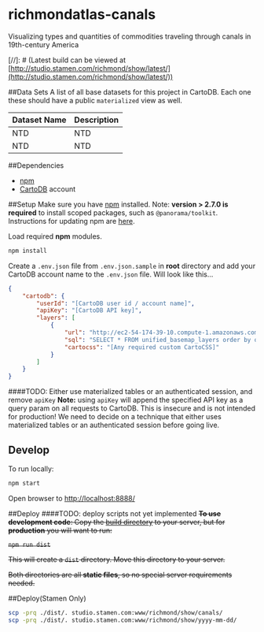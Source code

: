 # richmondatlas-canals
Visualizing types and quantities of commodities traveling through canals in 19th-century America

[//]: # (Latest build can be viewed at [http://studio.stamen.com/richmond/show/latest/](http://studio.stamen.com/richmond/show/latest/))


##Data Sets
A list of all base datasets for this project in CartoDB.  Each one these should have a public `materialized` view as well.

Dataset Name | Description
------------ | -----------
NTD | NTD
NTD | NTD


##Dependencies
* [npm](https://www.npmjs.com/)
* [CartoDB](https://cartodb.com/) account


##Setup
Make sure you have [npm](https://www.npmjs.com/) installed. Note: **version > 2.7.0 is required** to install scoped packages, such as `@panorama/toolkit`. Instructions for updating npm are [here](https://docs.npmjs.com/getting-started/installing-node#updating-npm).

Load required **npm** modules.

```bash
npm install
```

Create a `.env.json` file from `.env.json.sample` in **root** directory and add your CartoDB account name to the `.env.json` file. Will look like this...

```json
{
	"cartodb": {
		"userId": "[CartoDB user id / account name]",
		"apiKey": "[CartoDB API key]",
		"layers": [
			{
				"url": "http://ec2-54-174-39-10.compute-1.amazonaws.com/richmond-terrain/{z}/{x}/{y}.png",
				"sql": "SELECT * FROM unified_basemap_layers order by ord",
				"cartocss": "[Any required custom CartoCSS]"
			}
		]
	}
}
```

####TODO: Either use materialized tables or an authenticated session, and remove `apiKey`
**Note:** using `apiKey` will append the specified API key as a query param on all requests to CartoDB. This is insecure and is not intended for production! We need to decide on a technique that either uses materialized tables or an authenticated session before going live.


## Develop
To run locally:

```bash
npm start
```
Open browser to [http://localhost:8888/](http://localhost:8888/)


##Deploy
####TODO: deploy scripts not yet implemented
~~**To use development code**: Copy the [build directory](./build) to your server, but for **production** you will want to run:~~

~~```npm run dist```~~

~~This will create a `dist` directory. Move this directory to your server.~~

~~Both directories are all **static files**, so no special server requirements needed.~~


##Deploy(Stamen Only)
```bash
scp -prq ./dist/. studio.stamen.com:www/richmond/show/canals/
scp -prq ./dist/. studio.stamen.com:www/richmond/show/yyyy-mm-dd/
```
